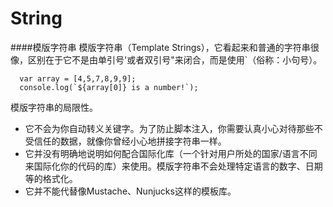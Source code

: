# String

####模版字符串
模版字符串（Template Strings），它看起来和普通的字符串很像，区别在于它不是由单引号'或者双引号"来闭合，而是使用`（俗称：小句号）。

      var array = [4,5,7,8,9,9];
      console.log(`${array[0]} is a number!`);
      
模版字符串的局限性。

* 它不会为你自动转义关键字。为了防止脚本注入，你需要认真小心对待那些不受信任的数据，就像你曾经小心地拼接字符串一样。
* 它并没有明确地说明如何配合国际化库（一个针对用户所处的国家/语言不同来国际化你的代码的库）来使用。模版字符串不会处理特定语言的数字、日期等的格式化。
* 它并不能代替像Mustache、Nunjucks这样的模板库。